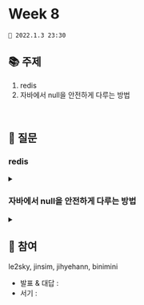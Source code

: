 # Week 8

```
📅 2022.1.3 23:30
```

## 📚 주제

1. redis
2. 자바에서 null을 안전하게 다루는 방법

<br/>

## 📝 질문

### redis

<details>
<summary></summary>
<div markdown="1">
 
<br/>
  
</div>
</details>
  
### 자바에서 null을 안전하게 다루는 방법

<details>
<summary></summary>
<div markdown="1">
 
<br/>
  
</div>
</details>

## 👥 참여

le2sky, jinsim, jihyehann, binimini

- 발표 & 대답 : 
- 서기 :
